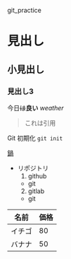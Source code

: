 git_practice

# 見出し
## 小見出し
### 見出し3

今日~~は~~**良い** *weather*

>これは引用

Git 初期化 `git init` 

[鍋](https://google.com)
- リポジトリ
  1. github
    - git
  2. gitlab
    - git
    
名前 | 価格
--- | ---
イチゴ | 80
バナナ | 50
